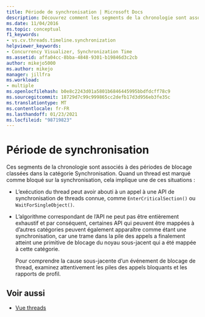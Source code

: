 ```yaml
---
title: Période de synchronisation | Microsoft Docs
description: Découvrez comment les segments de la chronologie sont associés aux temps de blocage catégorisés comme synchronisation.
ms.date: 11/04/2016
ms.topic: conceptual
f1_keywords:
- vs.cv.threads.timeline.synchronization
helpviewer_keywords:
- Concurrency Visualizer, Synchronization Time
ms.assetid: affa04cc-8bba-4848-9301-b19846d3c2cb
author: mikejo5000
ms.author: mikejo
manager: jillfra
ms.workload:
- multiple
ms.openlocfilehash: b0e8c2243d01a5801b6846445995bbdfdcff78c9
ms.sourcegitcommit: 18729d7c99c999865cc2defb17d3d956eb3fe35c
ms.translationtype: MT
ms.contentlocale: fr-FR
ms.lasthandoff: 01/23/2021
ms.locfileid: "98719823"
---
```

# <a name="synchronization-time"></a>Période de synchronisation
Ces segments de la chronologie sont associés à des périodes de blocage classées dans la catégorie Synchronisation. Quand un thread est marqué comme bloqué sur la synchronisation, cela implique une de ces situations :

- L’exécution du thread peut avoir abouti à un appel à une API de synchronisation de threads connue, comme `EnterCriticalSection()` ou `WaitForSingleObject()`.

- L’algorithme correspondant de l’API ne peut pas être entièrement exhaustif et par conséquent, certaines API qui peuvent être mappées à d’autres catégories peuvent également apparaître comme étant une synchronisation, car une trame dans la pile des appels a finalement atteint une primitive de blocage du noyau sous-jacent qui a été mappée à cette catégorie.

  Pour comprendre la cause sous-jacente d’un événement de blocage de thread, examinez attentivement les piles des appels bloquants et les rapports de profil.

## <a name="see-also"></a>Voir aussi
- [Vue threads](../profiling/threads-view-parallel-performance.md)